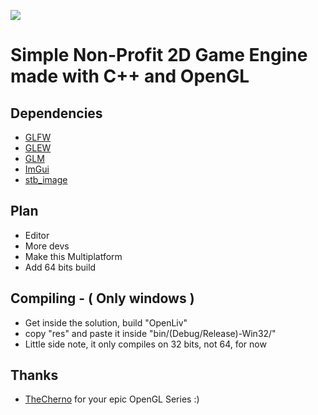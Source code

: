 ![](https://github.com/susyboy23/OpenLiv/blob/main/res/textures/example_0.png)
# Simple Non-Profit 2D Game Engine made with C++ and OpenGL

## Dependencies
  - [GLFW](https://www.glfw.org)
  - [GLEW](http://glew.sourceforge.net)
  - [GLM](https://github.com/g-truc/glm)
  - [ImGui](https://github.com/ocornut/imgui)
  - [stb_image](https://github.com/nothings/stb/blob/master/stb_image.h)

## Plan
  - Editor
  - More devs
  - Make this Multiplatform
  - Add 64 bits build
## Compiling - ( Only windows )
  - Get inside the solution, build "OpenLiv"
  - copy "res" and paste it inside "bin/(Debug/Release)-Win32/"
  - Little side note, it only compiles on 32 bits, not 64, for now
## Thanks
  - [TheCherno](https://twitter.com/thecherno) for your epic OpenGL Series :)
